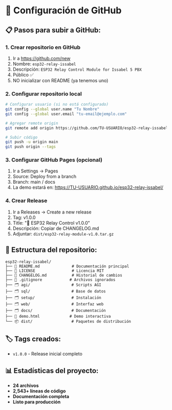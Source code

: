# 🐙 Configuración de GitHub

## 📋 Pasos para subir a GitHub:

### 1. Crear repositorio en GitHub
1. Ir a https://github.com/new
2. Nombre: `esp32-relay-issabel`
3. Descripción: `ESP32 Relay Control Module for Issabel 5 PBX`
4. Público ✅
5. NO inicializar con README (ya tenemos uno)

### 2. Configurar repositorio local
```bash
# Configurar usuario (si no está configurado)
git config --global user.name "Tu Nombre"
git config --global user.email "tu-email@ejemplo.com"

# Agregar remote origin
git remote add origin https://github.com/TU-USUARIO/esp32-relay-issabel.git

# Subir código
git push -u origin main
git push origin --tags
```

### 3. Configurar GitHub Pages (opcional)
1. Ir a Settings → Pages
2. Source: Deploy from a branch
3. Branch: main / docs
4. La demo estará en: https://TU-USUARIO.github.io/esp32-relay-issabel/

### 4. Crear Release
1. Ir a Releases → Create a new release
2. Tag: v1.0.0
3. Title: "🚀 ESP32 Relay Control v1.0.0"
4. Descripción: Copiar de CHANGELOG.md
5. Adjuntar: `dist/esp32-relay-module-v1.0.tar.gz`

## 📁 Estructura del repositorio:
```
esp32-relay-issabel/
├── 📄 README.md              # Documentación principal
├── 📄 LICENSE                # Licencia MIT
├── 📄 CHANGELOG.md           # Historial de cambios
├── 📄 .gitignore            # Archivos ignorados
├── 🗂️ agi/                  # Scripts AGI
├── 🗂️ sql/                  # Base de datos
├── 🗂️ setup/                # Instalación
├── 🗂️ web/                  # Interfaz web
├── 🗂️ docs/                 # Documentación
├── 📄 demo.html             # Demo interactiva
└── 📦 dist/                 # Paquetes de distribución
```

## 🏷️ Tags creados:
- `v1.0.0` - Release inicial completo

## 📊 Estadísticas del proyecto:
- **24 archivos**
- **2,543+ líneas de código**
- **Documentación completa**
- **Listo para producción**